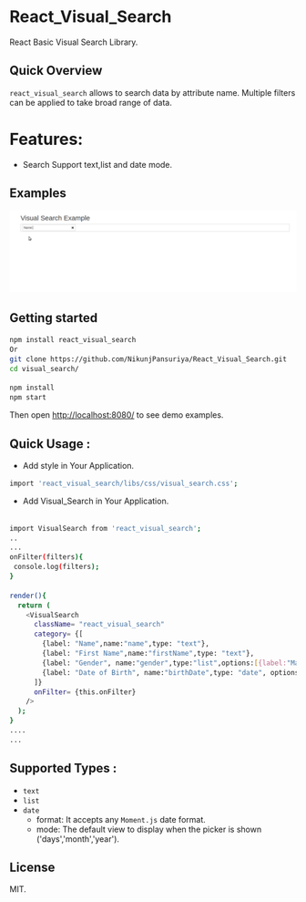 # React_Visual_Search
 React Basic Visual Search Library.


## Quick Overview
`react_visual_search` allows to search data by attribute name.
Multiple filters can be applied to take broad range of data.

# Features:
* Search Support text,list and date mode.


## Examples
![Visual Search Example](example2.gif)

## Getting started

```sh
npm install react_visual_search
Or
git clone https://github.com/NikunjPansuriya/React_Visual_Search.git
cd visual_search/

npm install
npm start
```

Then open [http://localhost:8080/](http://localhost:8080/) to see demo examples.


## Quick Usage :
* Add style in Your Application.
```sh
import 'react_visual_search/libs/css/visual_search.css';
```
* Add Visual_Search in Your Application.

```sh

import VisualSearch from 'react_visual_search';
..
...
onFilter(filters){
 console.log(filters);
}

render(){
  return (
    <VisualSearch
      className= "react_visual_search"
      category= {[
        {label: "Name",name:"name",type: "text"},
        {label: "First Name",name:"firstName",type: "text"},
        {label: "Gender", name:"gender",type:"list",options:[{label:"Male",value:"M"},{label:"Female",value:"F"}]},
        {label: "Date of Birth", name:"birthDate",type: "date", options:{format:"DD-MMM-YYYY",mode:"days"}}
      ]}
      onFilter= {this.onFilter}
    />
  );
}
....
...

```

## Supported Types :
* `text`
* `list`
* `date`
  * format: It accepts any `Moment.js` date format.
  * mode: The default view to display when the picker is shown ('days','month','year').

## License
MIT.
